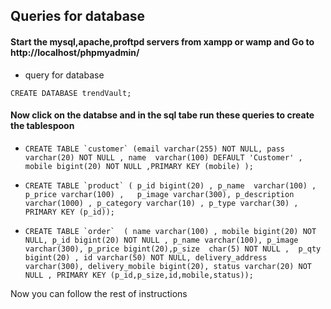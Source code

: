 ## Queries for database

#### Start the mysql,apache,proftpd servers from xampp or wamp and Go to http://localhost/phpmyadmin/

- query for database 

```CREATE DATABASE trendVault;```

#### Now click on the databse and in the sql tabe run these queries to create the tablespoon

- ```CREATE TABLE `customer` (email varchar(255) NOT NULL, pass varchar(20) NOT NULL , name  varchar(100) DEFAULT 'Customer' ,	mobile bigint(20) NOT NULL ,PRIMARY KEY (mobile) );```


- ```CREATE TABLE `product` ( p_id bigint(20) , p_name  varchar(100) , p_price varchar(100) , 	p_image varchar(300), p_description varchar(1000) , p_category varchar(10) , p_type varchar(30) , PRIMARY KEY (p_id));```

- ```CREATE TABLE `order`  ( name varchar(100) , mobile bigint(20) NOT NULL, p_id bigint(20) NOT NULL , p_name varchar(100), p_image varchar(300), p_price bigint(20),p_size  char(5) NOT NULL ,  p_qty bigint(20) , id varchar(50) NOT NULL, delivery_address varchar(300), delivery_mobile bigint(20), status varchar(20) NOT NULL , PRIMARY KEY (p_id,p_size,id,mobile,status));```


Now you can follow the rest of instructions

